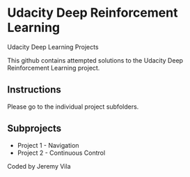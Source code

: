 # Udacity Deep Reinforcement Learning
Udacity Deep Learning Projects

This github contains attempted solutions to the Udacity Deep Reinforcement Learning project.

## Instructions
Please go to the individual project subfolders.

## Subprojects

- Project 1 - Navigation
- Project 2 - Continuous Control

Coded by Jeremy Vila

